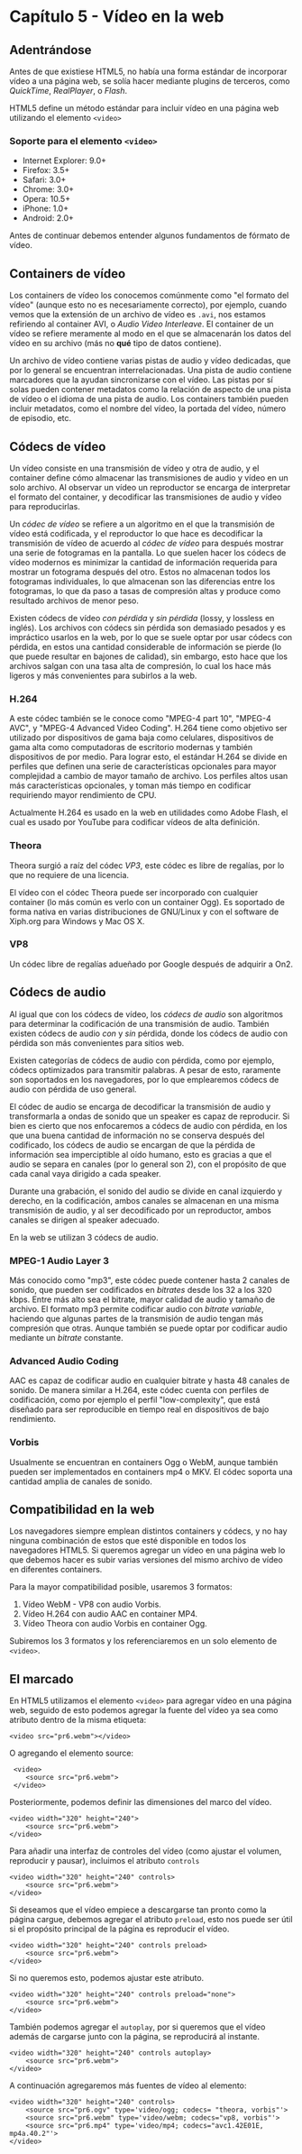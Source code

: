 # Capítulo 5 - Vídeo en la web

## Adentrándose

Antes de que existiese HTML5, no había una forma estándar de incorporar vídeo a una página web, se solía hacer mediante plugins de terceros, como _QuickTime_, _RealPlayer_, o _Flash_.

HTML5 define un método estándar para incluir vídeo en una página web utilizando el elemento `<video>`

### Soporte para el elemento `<video>`

* Internet Explorer: 9.0+
* Firefox: 3.5+
* Safari: 3.0+
* Chrome: 3.0+
* Opera: 10.5+
* iPhone: 1.0+
* Android: 2.0+

Antes de continuar debemos entender algunos fundamentos de fórmato de vídeo.

## Containers de vídeo

Los containers de vídeo los conocemos comúnmente como "el formato del vídeo" (aunque esto no es necesariamente correcto), por ejemplo, cuando vemos que la extensión de un archivo de vídeo es `.avi`, nos estamos refiriendo al container AVI, o _Audio Video Interleave_. El container de un vídeo se refiere meramente al modo en el que se almacenarán los datos del vídeo en su archivo (más no **qué** tipo de datos contiene).

Un archivo de vídeo contiene varias pistas de audio y vídeo dedicadas, que por lo general se encuentran interrelacionadas. Una pista de audio contiene marcadores que la ayudan sincronizarse con el vídeo. Las pistas por sí solas pueden contener metadatos como la relación de aspecto de una pista de vídeo o el idioma de una pista de audio. Los containers también pueden incluir metadatos, como el nombre del vídeo, la portada del vídeo, número de episodio, etc.

## Códecs de vídeo

Un vídeo consiste en una transmisión de vídeo y otra de audio, y el container define cómo almacenar las transmisiones de audio y vídeo en un solo archivo. Al observar un vídeo un reproductor se encarga de interpretar el formato del container, y decodificar las transmisiones de audio y vídeo para reproducirlas.

Un _códec de vídeo_ se refiere a un algoritmo en el que la transmisión de vídeo está codificada, y el reproductor lo que hace es decodificar la transmisión de vídeo de acuerdo al _códec de vídeo_ para después mostrar una serie de fotogramas en la pantalla. Lo que suelen hacer los códecs de vídeo modernos es minimizar la cantidad de información requerida para mostrar un fotograma después del otro. Estos no almacenan todos los fotogramas individuales, lo que almacenan son las diferencias entre los fotogramas, lo que da paso a tasas de compresión altas y produce como resultado archivos de menor peso.

Existen códecs de vídeo _con pérdida_ y _sin pérdida_ (lossy, y lossless en inglés). Los archivos con códecs sin pérdida son demasiado pesados y es impráctico usarlos en la web, por lo que se suele optar por usar códecs con pérdida, en estos una cantidad considerable de información se pierde (lo que puede resultar en bajones de calidad), sin embargo, esto hace que los archivos salgan con una tasa alta de compresión, lo cual los hace más ligeros y más convenientes para subirlos a la web.

### H.264

A este códec también se le conoce como "MPEG-4 part 10", "MPEG-4 AVC", y "MPEG-4 Advanced Video Coding". H.264 tiene como objetivo ser utilizado por dispositivos de gama baja como celulares, dispositivos de gama alta como computadoras de escritorio modernas y también dispositivos de por medio. Para lograr esto, el estándar H.264 se divide en perfiles que definen una serie de características opcionales para mayor complejidad a cambio de mayor tamaño de archivo. Los perfiles altos usan más características opcionales, y toman más tiempo en codificar requiriendo mayor rendimiento de CPU.

Actualmente H.264 es usado en la web en utilidades como Adobe Flash, el cual es usado por YouTube para codificar vídeos de alta definición.

### Theora

Theora surgió a raíz del códec _VP3_, este códec es libre de regalías, por lo que no requiere de una licencia.

El vídeo con el códec Theora puede ser incorporado con cualquier container (lo más común es verlo con un container Ogg). Es soportado de forma nativa en varias distribuciones de GNU/Linux y con el software de Xiph.org para Windows y Mac OS X.

### VP8

Un códec libre de regalías adueñado por Google después de adquirir a On2.

## Códecs de audio

Al igual que con los códecs de vídeo, los _códecs de audio_ son algoritmos para determinar la codificación de una transmisión de audio. También existen códecs de audio _con_ y _sin_ pérdida, donde los códecs de audio con pérdida son más convenientes para sitios web.

Existen categorías de códecs de audio con pérdida, como por ejemplo, códecs optimizados para transmitir palabras. A pesar de esto, raramente son soportados en los navegadores, por lo que emplearemos códecs de audio con pérdida de uso general.

El códec de audio se encarga de decodificar la transmisión de audio y transformarla a ondas de sonido que un speaker es capaz de reproducir. Si bien es cierto que nos enfocaremos a códecs de audio con pérdida, en los que una buena cantidad de información no se conserva después del codificado, los códecs de audio se encargan de que la pérdida de información sea imperciptible al oído humano, esto es gracias a que el audio se separa en canales (por lo general son 2), con el propósito de que cada canal vaya dirigido a cada speaker.

Durante una grabación, el sonido del audio se divide en canal izquierdo y derecho, en la codificación, ambos canales se almacenan en una misma transmisión de audio, y al ser decodificado por un reproductor, ambos canales se dirigen al speaker adecuado.

En la web se utilizan 3 códecs de audio.

### MPEG-1 Audio Layer 3

Más conocido como "mp3", este códec puede contener hasta 2 canales de sonido, que pueden ser codificados en _bitrates_ desde los 32 a los 320 kbps.
Entre más alto sea el bitrate, mayor calidad de audio y tamaño de archivo.
El formato mp3 permite codificar audio con _bitrate variable_, haciendo que algunas partes de la transmisión de audio tengan más compresión que otras. Aunque también se puede optar por codificar audio mediante un  _bitrate_ constante.

### Advanced Audio Coding

AAC es capaz de codificar audio en cualquier bitrate y hasta 48 canales de sonido. De manera similar a H.264, este códec cuenta con perfiles de codificación, como por ejemplo el perfil "low-complexity", que está diseñado para ser reproducible en tiempo real en dispositivos de bajo rendimiento.

### Vorbis

Usualmente se encuentran en containers Ogg o WebM, aunque también pueden ser implementados en containers mp4 o MKV. El códec soporta una cantidad amplia de canales de sonido.

## Compatibilidad en la web

Los navegadores siempre emplean distintos containers y códecs, y no hay ninguna combinación de estos que esté disponible en todos los navegadores HTML5. Si queremos agregar un vídeo en una página web lo que debemos hacer es subir varias versiones del mismo archivo de vídeo en diferentes containers.

Para la mayor compatibilidad posible, usaremos 3 formatos:

1. Vídeo WebM - VP8 con audio Vorbis.
2. Vídeo H.264 con audio AAC en container MP4.
3. Vídeo Theora con audio Vorbis en container Ogg.

Subiremos los 3 formatos y los referenciaremos en un solo elemento de `<video>`.

## El marcado

En HTML5 utilizamos el elemento `<video>` para agregar vídeo en una página web, seguido de esto podemos agregar la fuente del vídeo ya sea como atributo dentro de la misma etiqueta:

    <video src="pr6.webm"></video>

O agregando el elemento source:

     <video>
     	<source src="pr6.webm">
     </video>

Posteriormente, podemos definir las dimensiones del marco del vídeo.

    <video width="320" height="240">
    	<source src="pr6.webm">
    </video>

Para añadir una interfaz de controles del vídeo (como ajustar el volumen, reproducir y pausar), incluimos el atributo `controls`

    <video width="320" height="240" controls>
    	<source src="pr6.webm">
    </video>

Si deseamos que el vídeo empiece a descargarse tan pronto como la página cargue, debemos agregar el atributo `preload`, esto nos puede ser útil si el propósito principal de la página es reproducir el vídeo.

    <video width="320" height="240" controls preload>
    	<source src="pr6.webm">
    </video>

Si no queremos esto, podemos ajustar este atributo.

    <video width="320" height="240" controls preload="none">
    	<source src="pr6.webm">
    </video>

También podemos agregar el `autoplay`, por si queremos que el vídeo además de cargarse junto con la página, se reproducirá al instante.

    <video width="320" height="240" controls autoplay>
    	<source src="pr6.webm">
    </video>

A continuación agregaremos más fuentes de vídeo al elemento:

    <video width="320" height="240" controls>
    	<source src="pr6.ogv" type='video/ogg; codecs= "theora, vorbis"'>
		<source src="pr6.webm" type='video/webm; codecs="vp8, vorbis"'>
		<source src="pr6.mp4" type='video/mp4; codecs="avc1.42E01E, mp4a.40.2"'>
    </video>